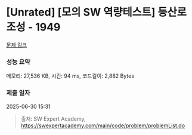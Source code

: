 # [Unrated] [모의 SW 역량테스트] 등산로 조성 - 1949 

[문제 링크](https://swexpertacademy.com/main/code/problem/problemDetail.do?contestProbId=AV5PoOKKAPIDFAUq) 

### 성능 요약

메모리: 27,536 KB, 시간: 94 ms, 코드길이: 2,882 Bytes

### 제출 일자

2025-06-30 15:31



> 출처: SW Expert Academy, https://swexpertacademy.com/main/code/problem/problemList.do